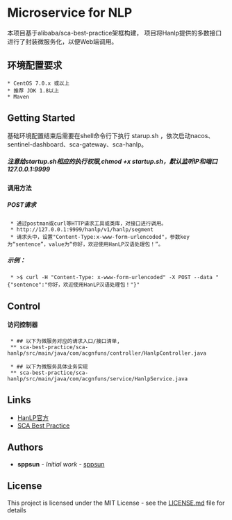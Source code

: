 # Microservice for NLP

本项目基于alibaba/sca-best-practice架框构建， 项目将Hanlp提供的多数接口进行了封装微服务化，以便Web端调用。

## 环境配置要求 
    * CentOS 7.0.x 或以上
    * 推荐 JDK 1.8以上
    * Maven

## Getting Started

基础环境配置结束后需要在shell命令行下执行 starup.sh ，依次启动nacos、sentinel-dashboard、sca-gateway、sca-hanlp。
##### 注意给startup.sh相应的执行权限,chmod +x startup.sh，默认监听IP和端口 127.0.0.1:9999

#### 调用方法
##### POST请求
     * 通过postman或curl等HTTP请求工具或类库，对接口进行调用。
     * http://127.0.0.1:9999/hanlp/v1/hanlp/segment
     * 请求头中，设置"Content-Type:x-www-form-urlencoded"，参数key为“sentence”，value为“你好，欢迎使用HanLP汉语处理包！”。
##### 示例：
     * >$ curl -H "Content-Type: x-www-form-urlencoded" -X POST --data "{"sentence":"你好，欢迎使用HanLP汉语处理包！"}"

## Control
#### 访问控制器
     * ## 以下为微服务对应的请求入口/接口清单,
     ** sca-best-practice/sca-hanlp/src/main/java/com/acgnfuns/controller/HanlpController.java
     
     * ## 以下为微服务具体业务实现
     ** sca-best-practice/sca-hanlp/src/main/java/com/acgnfuns/service/HanlpService.java
     
## Links

* [HanLP官方](https://github.com/hankcs/HanLP)
* [SCA Best Practice](https://github.com/alibaba/sca-best-practice)

## Authors

* **sppsun** - *Initial work* - [sppsun](https://github.com/sppsun)

## License

This project is licensed under the MIT License - see the [LICENSE.md](LICENSE.md) file for details
